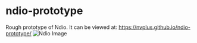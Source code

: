 # ndio-prototype
Rough prototype of Ndio.
It can be viewed at: https://nvplus.github.io/ndio-prototype/ 
![Ndio Image](https://i.imgur.com/osy7LDZ.png)